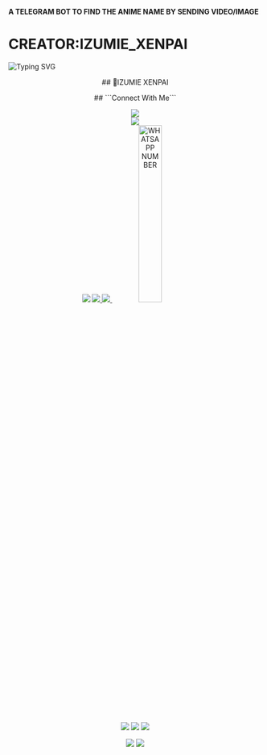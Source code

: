 **A TELEGRAM BOT TO FIND THE ANIME NAME BY SENDING VIDEO/IMAGE**
# CREATOR:IZUMIE_XENPAI


![Typing SVG](https://readme-typing-svg.demolab.com?font=Ribeye&size=50&pause=1000&color=3F00FF&center=true&width=900&height=100&lines=TELEGRAM-BOT;%20ELISABETH;%20Developed%20By%20IZUMIE%20XENPAI)
<p align="center">
## 🎯IZUMIE XENPAI
  <div align="center">
## ```Connect With Me```
<p align="center">
<a href="https://youtube.com/@IZUMIE_"><img src="https://img.shields.io/badge/YouTube-ff0000?style=for-the-badge&logo=youtube&logoColor=ff000000&link=https://youtube.com/IZUMIE_" /><br>
<a href="https://chat.whatsapp.com/Krn1VGvyWqP5brTWbNoZsp"><img src="https://img.shields.io/badge/WhatsApp Group-25D366?style=for-the-badge&logo=whatsapp&logoColor=white" /><br>
<a href="https://t.me/IZUMIE_XENPAI"><img src="https://img.shields.io/badge/Telegram-00FFFF?style=for-the-badge&logo=telegram&logoColor=white" /></a>
<a href="https://chat.whatsapp.com/BMteXcNZwX0IEOd0MeSaHO"><img src="https://img.shields.io/badge/WhatsApp Group-25D366?style=for-the-badge&logo=whatsapp&logoColor=white" /> </a>
<a href="https://www.instagram.com/shammee_m"><img src="https://img.shields.io/badge/Instagram-A020F0?style=for-the-badge&logo=instagram&logoColor=white" /> </a>
    <a href="https://wa.me/918593848438?text=_៚𝙷𝚎𝚢+𝙸𝚉𝚄𝙼𝙸𝙴+𝚇𝙴𝙽𝙿𝙰𝙸_"><img src="https://te.legra.ph/file/c890c7e257ef0ee7023d1.jpg" alt="WHATSAPP NUMBER"  style="width: 30%;"></a>
        
  <a><img src='https://i.imgur.com/LyHic3i.gif'/></a>
<a><img src='https://i.imgur.com/LyHic3i.gif'/></a>
<a><img src='https://i.imgur.com/LyHic3i.gif'/></a>
  
        
  <a><img src='https://i.imgur.com/LyHic3i.gif'/></a>
<a><img src='https://i.imgur.com/LyHic3i.gif'/></a>

</p>
 

